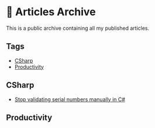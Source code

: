 # 📝 Articles Archive

This is a public archive containing all my published articles.

## Tags

- [CSharp](#csharp)
- [Productivity](#productivity)

## CSharp

- [Stop validating serial numbers manually in C#](https://github.com/victoriaquasar/articles-archive/blob/main/articles/stop_validating_serial_numbers_manually_in_csharp.md)

## Productivity
